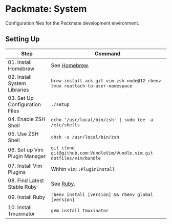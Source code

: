 # Packmate: System

Configuration files for the Packmate development environment.

## Setting Up

| Step                           | Command                                                                        |
| ------------------------------ | ------------------------------------------------------------------------------ |
| 01. Install Homebrew           | See [Homebrew](https://brew.sh).                                               |
| 02. Install System Libraries   | `brew install ack git vim zsh node@12 rbenv tmux reattach-to-user-namespace`   |
| 03. Set Up Configuration Files | `./setup`                                                                      |
| 04. Enable ZSH Shell           | `echo '/usr/local/bin/zsh' \| sudo tee -a /etc/shells`                         |
| 05. Use ZSH Shell              | `chsh -s /usr/local/bin/zsh`                                                   |
| 06. Set up Vim Plugin Manager  | `git clone git@github.com:VundleVim/Vundle.vim.git dotfiles/vim/bundle`        |
| 07. Install Vim Plugins        | Within `vim`: `:PluginInstall`                                                 |
| 08. Find Latest Stable Ruby    | See [Ruby](https://www.ruby-lang.org/en/downloads/).                           |
| 09. Install Ruby               | `rbenv install [version] && rbenv global [version]`                            |
| 10. Install Tmuxinator         | `gem install tmuxinator`                                                       |
